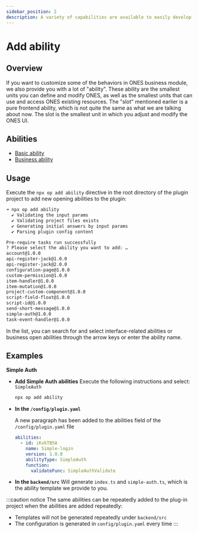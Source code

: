 ```yaml
---
sidebar_position: 2
description: A variety of capabilities are available to easily develop your ONES.
---
```


# Add ability

## Overview

If you want to customize some of the behaviors in ONES business module, we also provide you with a lot of "ability". These ability are the smallest units you can define and modify ONES, as well as the smallest units that can use and access ONES existing resources. The "slot" mentioned earlier is a pure frontend ability, which is not quite the same as what we are talking about now. The slot is the smallest unit in which you adjust and modify the ONES UI.

## Abilities

- [Basic ability](../../abilities/basic/basic.md)
- [Business ability](../../abilities//business/business.md)

## Usage

Execute the `npx op add ability` directive in the root directory of the plugin project to add new opening abilities to the plugin:

```bash
➜ npx op add ability
  ✔ Validating the input params
  ✔ Validating project files exists
  ✔ Generating initial answers by input params
  ✔ Parsing plugin config content

Pre-require tasks run successfully
? Please select the ability you want to add: …
account@1.0.0
api-register-jack@1.0.0
api-register-jack@2.0.0
configuration-page@1.0.0
custom-permission@1.0.0
item-handler@1.0.0
item-mutation@1.0.0
project-custom-component@1.0.0
script-field-float@1.0.0
script-id@1.0.0
send-short-message@1.0.0
simple-auth@1.0.0
task-event-handler@1.0.0
```

In the list, you can search for and select interface-related abilities or business open abilities through the arrow keys or enter the ability name.

## Examples

**Simple Auth**

- **Add Simple Auth abilities**
  Execute the following instructions and select: `SimpleAuth`

  ```bash
  npx op add ability
  ```

- **In the `/config/plugin.yaml`**

  A new paragraph has been added to the abilities field of the `/config/plugin.yaml` file

  ```yaml title="/config/plugin.yaml"
  abilities:
    - id: iKvkTB5A
      name: Simple-login
      version: 1.0.0
      abilityType: SimpleAuth
      function:
        validateFunc: SimpleAuthValidate
  ```

- **In the `backend/src`**
  Will generate `index.ts` and `simple-auth.ts`, which is the ability template we provide to you.

:::caution notice
The same abilities can be repeatedly added to the plug-in project when the abilities are added repeatedly:

- Templates will not be generated repeatedly under `backend/src`
- The configuration is generated in `config/plugin.yaml` every time
  :::
